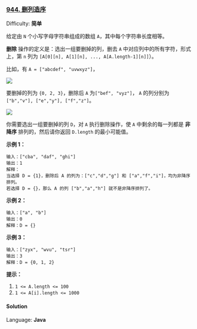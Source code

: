 ### [944\. 删列造序](https://leetcode-cn.com/problems/delete-columns-to-make-sorted/)

Difficulty: **简单**


给定由 `N` 个小写字母字符串组成的数组 `A`，其中每个字符串长度相等。

**删除** 操作的定义是：选出一组要删掉的列，删去 `A` 中对应列中的所有字符，形式上，第 `n` 列为 `[A[0][n], A[1][n], ..., A[A.length-1][n]]`）。

比如，有 `A = ["abcdef", "uvwxyz"]`，

![](https://assets.leetcode-cn.com/aliyun-lc-upload/uploads/2019/07/06/944_1.png)

要删掉的列为 `{0, 2, 3}`，删除后 `A` 为`["bef", "vyz"]`， `A` 的列分别为`["b","v"], ["e","y"], ["f","z"]`。

![](https://assets.leetcode-cn.com/aliyun-lc-upload/uploads/2019/07/06/944_2.png)

你需要选出一组要删掉的列 `D`，对 `A` 执行删除操作，使 `A` 中剩余的每一列都是 **非降序** 排列的，然后请你返回 `D.length` 的最小可能值。

**示例 1：**

```
输入：["cba", "daf", "ghi"]
输出：1
解释：
当选择 D = {1}，删除后 A 的列为：["c","d","g"] 和 ["a","f","i"]，均为非降序排列。
若选择 D = {}，那么 A 的列 ["b","a","h"] 就不是非降序排列了。
```

**示例 2：**

```
输入：["a", "b"]
输出：0
解释：D = {}
```

**示例 3：**

```
输入：["zyx", "wvu", "tsr"]
输出：3
解释：D = {0, 1, 2}
```

**提示：**

1.  `1 <= A.length <= 100`
2.  `1 <= A[i].length <= 1000`


#### Solution

Language: **Java**

```java
​
```